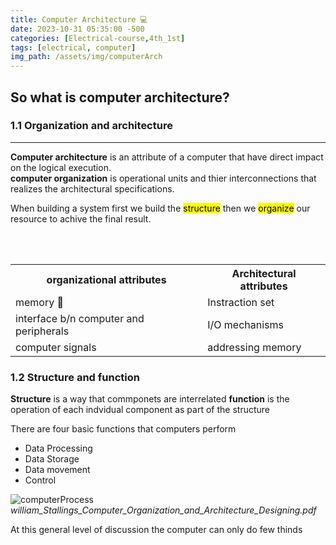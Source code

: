 ```yaml
---
title: Computer Architecture 💻
date: 2023-10-31 05:35:00 -500
categories: [Electrical-course,4th_1st]
tags: [electrical, computer]
img_path: /assets/img/computerArch
---
```


## So what is computer architecture?

### 1.1 **Organization and architecture**

---

**Computer architecture** is an attribute of a computer that have direct impact on the logical execution.  
**computer organization** is operational units and thier interconnections that realizes the architectural specifications.

When building a system first we build the <mark>structure</mark> then we <mark>organize</mark> our resource to achive the final result.

<br>
<br>

<table>
  <tr>
    <th>organizational attributes</th>
    <th>Architectural attributes</th>
  </tr>

  <tr>
    <td> memory 💾</td>
    <td> Instraction set</td>
  </tr>

  <tr>
    <td>interface b/n computer and peripherals</td>
    <td>I/O mechanisms</td>
  </tr>

  <tr>
    <td>computer signals</td>
    <td>addressing memory</td>
  </tr>

</table>

### 1.2 **Structure and function**

**Structure** is a way that commponets are interrelated
**function** is the operation of each indvidual component as part of the structure

There are four basic functions that computers perform

- Data Processing
- Data Storage
- Data movement
- Control

![computerProcess](computerProcess.png)
_william_Stallings_Computer_Organization_and_Architecture_Designing.pdf_

At this general level of discussion the computer can only do few thinds
